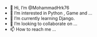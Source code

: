 - 👋 Hi, I’m @MohammadHrk76
- 👀 I’m interested in Python , Game and ...
- 🌱 I’m currently learning Django.
- 💞️ I’m looking to collaborate on ...
- 📫 How to reach me ...

<!---
MohammadHrk76/MohammadHrk76 is a ✨ special ✨ repository because its `README.md` (this file) appears on your GitHub profile.
You can click the Preview link to take a look at your changes.
--->

